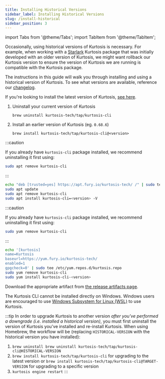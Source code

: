 ```yaml
---
title: Installing Historical Versions
sidebar_label: Installing Historical Versions
slug: /install-historical
sidebar_position: 3
---
```


<!---------- START IMPORTS ------------>

import Tabs from '@theme/Tabs';
import TabItem from '@theme/TabItem';

<!---------- END IMPORTS ------------>

Occasionally, using historical versions of Kurtosis is necessary. For example, when working with a [Starlark](../concepts-reference/starlark.md) Kurtosis package that was initially developed with an older version of Kurtosis, we might want rollback our Kurtosis version to ensure the version of Kurtosis we are running is compatible with the Kurtosis package.

The instructions in this guide will walk you through installing and using a historical version of Kurtosis. To see what versions are available, reference our [changelog](../changelog.md).

If you're looking to install the latest version of Kurtosis, [see here][install-kurtosis].


<Tabs groupId="install-methods">
<TabItem value="homebrew" label="brew (MacOS)">

1. Uninstall your current version of Kurtosis
    ```
    brew uninstall kurtosis-tech/tap/kurtosis-cli
    ```
   
2. Install an earlier version of Kurtosis (eg. `0.68.6`)
   ```
   brew install kurtosis-tech/tap/kurtosis-cli@<version>
   ```

</TabItem>
<TabItem value="apt" label="apt (Ubuntu)">

:::caution

If you already have `kurtosis-cli` package installed, we recommend uninstalling it first using:

```bash
sudo apt remove kurtosis-cli
```

:::

```bash
echo "deb [trusted=yes] https://apt.fury.io/kurtosis-tech/ /" | sudo tee /etc/apt/sources.list.d/kurtosis.list
sudo apt update
sudo apt remove kurtosis-cli
sudo apt install kurtosis-cli=<version> -V
```

</TabItem>
<TabItem value="yum" label="yum (RHEL)">

:::caution

If you already have `kurtosis-cli` package installed, we recommend uninstalling it first using:

```bash
sudo yum remove kurtosis-cli
```

:::

```bash
echo '[kurtosis]
name=Kurtosis
baseurl=https://yum.fury.io/kurtosis-tech/
enabled=1
gpgcheck=0' | sudo tee /etc/yum.repos.d/kurtosis.repo
sudo yum remove kurtosis-cli
sudo yum install kurtosis-cli-<version>
```

</TabItem>
<TabItem value="other-linux" label="deb, rpm, and apk">

Download the appropriate artifact from [the release artifacts page][release-artifacts].

</TabItem>

<TabItem value="windows" label="Windows">

The Kurtosis CLI cannot be installed directly on Windows. Windows users are encouraged to use [Windows Subsystem for Linux (WSL)](https://learn.microsoft.com/en-us/windows/wsl/install) to use Kurtosis.

</TabItem>

</Tabs>

:::tip
In order to upgrade Kurtosis to another version *after you've performed a downgrade (i.e. installed a historical version)*, you must first uninstall the version of Kurtosis you've installed and re-install Kurtosis. When using Homebrew, the workflow will be (replacing `HISTORICAL-VERSION` with the historical version you have installed):
1. `brew uninstall brew uninstall kurtosis-tech/tap/kurtosis-cli@HISTORICAL-VERSION`
2. `brew install kurtosis-tech/tap/kurtosis-cli` for upgrading to the latest version or `brew install kurtosis-tech/tap/kurtosis-cli@TARGET-VERSION` for upgrading to a specific version
3. `kurtosis engine restart`
:::

<!-------------------------- ONLY LINKS BELOW HERE ---------------------------->
[install-kurtosis]: ./installing-the-cli.md
[release-artifacts]: https://github.com/kurtosis-tech/kurtosis-cli-release-artifacts/releases
